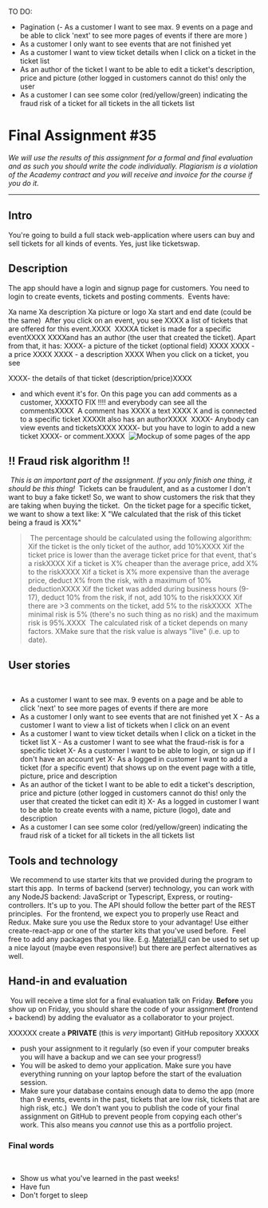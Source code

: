 TO DO:

- Pagination (- As a customer I want to see max. 9 events on a page and be able to click 'next' to see more pages of events if there are more )
- As a customer I only want to see events that are not finished yet
- As a customer I want to view ticket details when I click on a ticket in the ticket list
- As an author of the ticket I want to be able to edit a ticket's description, price and picture (other logged in customers cannot do this! only the user
- As a customer I can see some color (red/yellow/green) indicating the fraud risk of a ticket for all tickets in the all tickets list

# Final Assignment #35

_We will use the results of this assignment for a formal and final evaluation and as such you should write the code individually. Plagiarism is a violation of the Academy contract and you will receive and invoice for the course if you do it._
​

---

## Intro

You're going to build a full stack web-application where users can buy and sell tickets for all kinds of events. Yes, just like ticketswap.
​

## Description

The app should have a login and signup page for customers. You need to login to create events, tickets and posting comments.
​
Events have:

Xa name
Xa description
Xa picture or logo
Xa start and end date (could be the same)
​
After you click on an event, you see
XXXX a list of tickets that are offered for this event.XXXX
​
XXXXA ticket is made for a specific eventXXXX
XXXXand has an author (the user that created the ticket).
Apart from that, it has:
XXXX- a picture of the ticket (optional field) XXXX
XXXX - a price XXXX
XXXX - a description XXXX
When you click on a ticket, you see

XXXX- the details of that ticket (description/price)XXXX

- and which event it's for. On this page you can add comments as a customer,
  XXXXTO FIX !!!! and everybody can see all the commentsXXXX
  ​
  A comment has
  XXXX a text XXXX
  X and is connected to a specific ticket
  XXXXIt also has an authorXXXX
  ​
  XXXX- Anybody can view events and ticketsXXXX
  XXXX- but you have to login to add a new ticket
  XXXX- or comment.XXXX
  ​
  ![Mockup of some pages of the app](https://cd.sseu.re/final-assignment-mockup.png)
  ​

## !! Fraud risk algorithm !!

​
_This is an important part of the assignment. If you only finish one thing, it should be this thing!_
​
Tickets can be fraudulent, and as a customer I don't want to buy a fake ticket! So, we want to show customers the risk that they are taking when buying the ticket.
​
On the ticket page for a specific ticket, we want to show a text like:
X "We calculated that the risk of this ticket being a fraud is XX%"

> ​
> The percentage should be calculated using the following algorithm:
> ​
> Xif the ticket is the only ticket of the author, add 10%XXXX
> Xif the ticket price is lower than the average ticket price for that event, that's a riskXXXX
> Xif a ticket is X% cheaper than the average price, add X% to the riskXXXX
> Xif a ticket is X% more expensive than the average price, deduct X% from the risk, with a maximum of 10% deductionXXXX
> Xif the ticket was added during business hours (9-17), deduct 10% from the risk, if not, add 10% to the riskXXXX
> Xif there are >3 comments on the ticket, add 5% to the riskXXXX
> ​
> XThe minimal risk is 5% (there's no such thing as no risk) and the maximum risk is 95%.XXXX
> ​
> The calculated risk of a ticket depends on many factors.
> XMake sure that the risk value is always "live" (i.e. up to date).
> ​

## User stories

​

- As a customer I want to see max. 9 events on a page and be able to click 'next' to see more pages of events if there are more
- As a customer I only want to see events that are not finished yet
  X - As a customer I want to view a list of tickets when I click on an event
- As a customer I want to view ticket details when I click on a ticket in the ticket list
  X - As a customer I want to see what the fraud-risk is for a specific ticket
  X- As a customer I want to be able to login, or sign up if I don't have an account yet
  X- As a logged in customer I want to add a ticket (for a specific event) that shows up on the event page with a title, picture, price and description
- As an author of the ticket I want to be able to edit a ticket's description, price and picture (other logged in customers cannot do this! only the user that created the ticket can edit it)
  X- As a logged in customer I want to be able to create events with a name, picture (logo), date and description
- As a customer I can see some color (red/yellow/green) indicating the fraud risk of a ticket for all tickets in the all tickets list
  ​

## Tools and technology

​
We recommend to use starter kits that we provided during the program to start this app.
​
In terms of backend (server) technology, you can work with any NodeJS backend: JavaScript or Typescript, Express, or routing-controllers. It's up to you. The API should follow the better part of the REST principles.
​
For the frontend, we expect you to properly use React and Redux. Make sure you use the Redux store to your advantage! Use either create-react-app or one of the starter kits that you've used before.
​
Feel free to add any packages that you like. E.g. [MaterialUI](https://material-ui.com) can be used to set up a nice layout (maybe even responsive!) but there are perfect alternatives as well.
​

## Hand-in and evaluation

​
You will receive a time slot for a final evaluation talk on Friday. **Before** you show up on Friday, you should share the code of your assignment (frontend + backend) by adding the evaluator as a collaborator to your project.
​

XXXXXX create a **PRIVATE** (this is _very_ important) GitHub repository XXXXX

- push your assignment to it regularly (so even if your computer breaks you will have a backup and we can see your progress!)
- You will be asked to demo your application. Make sure you have everything running on your laptop before the start of the evaluation session.
- Make sure your database contains enough data to demo the app (more than 9 events, events in the past, tickets that are low risk, tickets that are high risk, etc.)
  ​
  We don't want you to publish the code of your final assignment on GitHub to prevent people from copying each other's work. This also means you _cannot_ use this as a portfolio project.
  ​

### Final words

​

- Show us what you've learned in the past weeks!
- Have fun
- Don't forget to sleep
